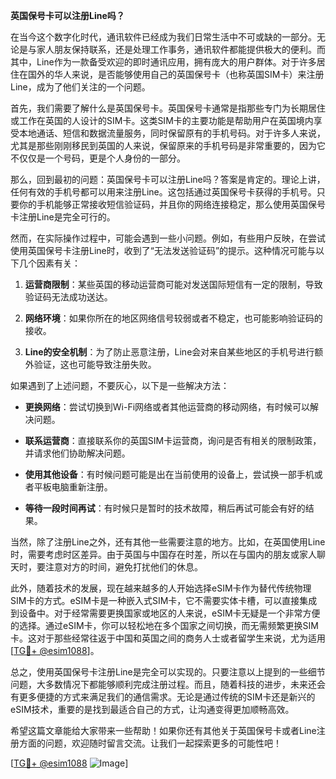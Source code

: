 **英国保号卡可以注册Line吗？**

在当今这个数字化时代，通讯软件已经成为我们日常生活中不可或缺的一部分。无论是与家人朋友保持联系，还是处理工作事务，通讯软件都能提供极大的便利。而其中，Line作为一款备受欢迎的即时通讯应用，拥有庞大的用户群体。对于许多居住在国外的华人来说，是否能够使用自己的英国保号卡（也称英国SIM卡）来注册Line，成为了他们关注的一个问题。

首先，我们需要了解什么是英国保号卡。英国保号卡通常是指那些专门为长期居住或工作在英国的人设计的SIM卡。这类SIM卡的主要功能是帮助用户在英国境内享受本地通话、短信和数据流量服务，同时保留原有的手机号码。对于许多人来说，尤其是那些刚刚移民到英国的人来说，保留原来的手机号码是非常重要的，因为它不仅仅是一个号码，更是个人身份的一部分。

那么，回到最初的问题：英国保号卡可以注册Line吗？答案是肯定的。理论上讲，任何有效的手机号都可以用来注册Line。这包括通过英国保号卡获得的手机号。只要你的手机能够正常接收短信验证码，并且你的网络连接稳定，那么使用英国保号卡注册Line是完全可行的。

然而，在实际操作过程中，可能会遇到一些小问题。例如，有些用户反映，在尝试使用英国保号卡注册Line时，收到了“无法发送验证码”的提示。这种情况可能与以下几个因素有关：

1. **运营商限制**：某些英国的移动运营商可能对发送国际短信有一定的限制，导致验证码无法成功送达。
   
2. **网络环境**：如果你所在的地区网络信号较弱或者不稳定，也可能影响验证码的接收。

3. **Line的安全机制**：为了防止恶意注册，Line会对来自某些地区的手机号进行额外验证，这也可能导致注册失败。

如果遇到了上述问题，不要灰心，以下是一些解决方法：

- **更换网络**：尝试切换到Wi-Fi网络或者其他运营商的移动网络，有时候可以解决问题。
  
- **联系运营商**：直接联系你的英国SIM卡运营商，询问是否有相关的限制政策，并请求他们协助解决问题。

- **使用其他设备**：有时候问题可能是出在当前使用的设备上，尝试换一部手机或者平板电脑重新注册。

- **等待一段时间再试**：有时候只是暂时的技术故障，稍后再试可能会有好的结果。

当然，除了注册Line之外，还有其他一些需要注意的地方。比如，在英国使用Line时，需要考虑时区差异。由于英国与中国存在时差，所以在与国内的朋友或家人聊天时，要注意对方的时间，避免打扰他们的休息。

此外，随着技术的发展，现在越来越多的人开始选择eSIM卡作为替代传统物理SIM卡的方式。eSIM卡是一种嵌入式SIM卡，它不需要实体卡槽，可以直接集成到设备中。对于经常需要更换国家或地区的人来说，eSIM卡无疑是一个非常方便的选择。通过eSIM卡，你可以轻松地在多个国家之间切换，而无需频繁更换SIM卡。这对于那些经常往返于中国和英国之间的商务人士或者留学生来说，尤为适用[[TG💪+ @esim1088](https://t.me/s/esim1088)]。

总之，使用英国保号卡注册Line是完全可以实现的。只要注意以上提到的一些细节问题，大多数情况下都能够顺利完成注册过程。而且，随着科技的进步，未来还会有更多便捷的方式来满足我们的通信需求。无论是通过传统的SIM卡还是新兴的eSIM技术，重要的是找到最适合自己的方式，让沟通变得更加顺畅高效。

希望这篇文章能给大家带来一些帮助！如果你还有其他关于英国保号卡或者Line注册方面的问题，欢迎随时留言交流。让我们一起探索更多的可能性吧！

[[TG💪+ @esim1088](https://t.me/s/esim1088) ![Image](https://i.postimg.cc/4NQfJmqS/Snipaste-2025-05-13-00-14-12.png)]